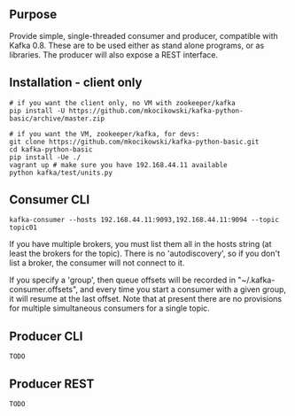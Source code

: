Purpose
-------
Provide simple, single-threaded consumer and producer, compatible with
Kafka 0.8. These are to be used either as stand alone programs, or as
libraries. The producer will also expose a REST interface. 

Installation - client only
--------------------------

    # if you want the client only, no VM with zookeeper/kafka
    pip install -U https://github.com/mkocikowski/kafka-python-basic/archive/master.zip

    # if you want the VM, zookeeper/kafka, for devs:
    git clone https://github.com/mkocikowski/kafka-python-basic.git
    cd kafka-python-basic
    pip install -Ue ./
    vagrant up # make sure you have 192.168.44.11 available
    python kafka/test/units.py 

Consumer CLI
------------

    kafka-consumer --hosts 192.168.44.11:9093,192.168.44.11:9094 --topic topic01

If you have multiple brokers, you must list them all in the hosts
string (at least the brokers for the topic). There is no
'autodiscovery', so if you don't list a broker, the consumer will not
connect to it. 

If you specify a 'group', then queue offsets will be recorded in
"~/.kafka-consumer.offsets", and every time you start a consumer with
a given group, it will resume at the last offset. Note that at present
there are no provisions for multiple simultaneous consumers for a
single topic. 

Producer CLI
------------
    
    TODO

Producer REST
-------------

    TODO
